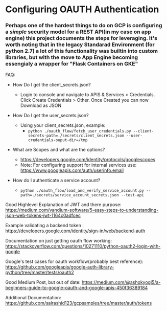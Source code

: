 # Configuring OAUTH Authentication

### Perhaps one of the hardest things to do on GCP is configuring a *simple* security model for a REST API(in my case on app engine) this project documents the steps for leveraging. It's worth noting that in the legacy Standarad Environment (for python 2.7) a lot of this functionality was builtin into custom libraries, but with the move to App Engine becoming essengialy a wrapper for "Flask Containers on GKE"




 FAQ:
  - How Do I get the client_secrets.json?
    - Login to console and navigate to APIS & Services > Credentials. Click Create Credentials > Other. Once Created you can now Download as JSON
  
  - How Do I get the user_secrets.json?
    - Using your client_secrets.json, example: 
      - `python ./oauth_flow/fetch_user_credentials.py --client-secrets-path=./secrets/client_secrets.json --user-credentials-ouput-dir=/tmp`
  - What are Scopes and what are the options?
    - https://developers.google.com/identity/protocols/googlescopes
    - Note: For configuring support for internal services use: https://www.googleapis.com/auth/userinfo.email


  - How do I authenticate a service account?
    - `python ./oauth_flow/load_and_verify_service_account.py --path=./secrets/service_account_secrets.json --test-api`

Good Highlevel Explanation of JWT and there purpose: https://medium.com/vandium-software/5-easy-steps-to-understanding-json-web-tokens-jwt-1164c0adfcec

Example validating a backend token : https://developers.google.com/identity/sign-in/web/backend-auth

Documentation on just getting oauth flow working: https://stackoverflow.com/questions/10271110/python-oauth2-login-with-google

Google's test cases for oauth workflow(probably best reference): https://github.com/googleapis/google-auth-library-python/tree/master/tests/oauth2

Good Medium Post, but out of date: https://medium.com/@ashokyogi5/a-beginners-guide-to-google-oauth-and-google-apis-450f36389184

Additional Documentation: https://github.com/salrashid123/gcpsamples/tree/master/auth/tokens
